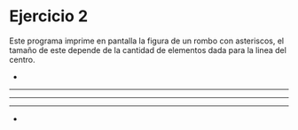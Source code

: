 # Ejercicio 2

Este programa imprime en pantalla la figura de un rombo con asteriscos, el tamaño de este depende de la cantidad de elementos dada para la linea del centro.

  *
 ***
*****
 ***
  *
